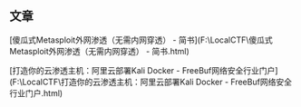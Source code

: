 ## 文章

[傻瓜式Metasploit外网渗透（无需内网穿透） - 简书](F:\LocalCTF\傻瓜式Metasploit外网渗透（无需内网穿透） - 简书.html)

[打造你的云渗透主机：阿里云部署Kali Docker - FreeBuf网络安全行业门户](F:\LocalCTF\打造你的云渗透主机：阿里云部署Kali Docker - FreeBuf网络安全行业门户.html)